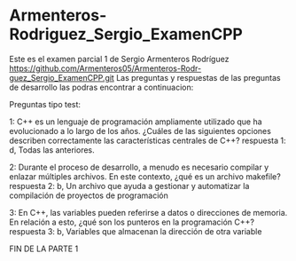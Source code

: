 # Armenteros-Rodriguez_Sergio_ExamenCPP
Este es el examen parcial 1 de Sergio Armenteros Rodríguez
https://github.com/Armenteros05/Armenteros-Rodr-guez_Sergio_ExamenCPP.git
Las preguntas y respuestas de las preguntas de desarrollo las podras encontrar a continuacion:

Preguntas tipo test:

1: C++ es un lenguaje de programación ampliamente utilizado que ha evolucionado a lo largo de los años. ¿Cuáles de las siguientes opciones describen correctamente las características centrales de C++?
respuesta 1: d, Todas las anteriores.

2: Durante el proceso de desarrollo, a menudo es necesario compilar y enlazar múltiples archivos. En este contexto, ¿qué es un archivo makefile?
respuesta 2: b, Un archivo que ayuda a gestionar y automatizar la compilación de proyectos de programación

3: En C++, las variables pueden referirse a datos o direcciones de memoria. En relación a esto, ¿qué son los punteros en la programación C++?
respuesta 3: b, Variables que almacenan la dirección de otra variable

FIN DE LA PARTE 1
